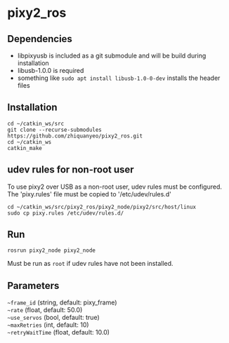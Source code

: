 
# pixy2_ros

## Dependencies
* libpixyusb is included as a git submodule and will be build during installation
* libusb-1.0.0 is required
* something like `sudo apt install libusb-1.0-0-dev` installs the header files

## Installation
```
cd ~/catkin_ws/src
git clone --recurse-submodules https://github.com/zhiquanyeo/pixy2_ros.git
cd ~/catkin_ws
catkin_make
```

## udev rules for non-root user
To use pixy2 over USB as a non-root user, udev rules must be configured.  
The 'pixy.rules' file must be copied to '/etc/udev/rules.d'

```
cd ~/catkin_ws/src/pixy2_ros/pixy2_node/pixy2/src/host/linux
sudo cp pixy.rules /etc/udev/rules.d/
```

## Run
```
rosrun pixy2_node pixy2_node
```
Must be run as `root` if udev rules have not been installed.

## Parameters
`~frame_id` (string, default: pixy_frame)  
`~rate` (float, default: 50.0)  
`~use_servos` (bool, default: true)  
`~maxRetries` (int, default: 10)  
`~retryWaitTime` (float, default: 10.0)  